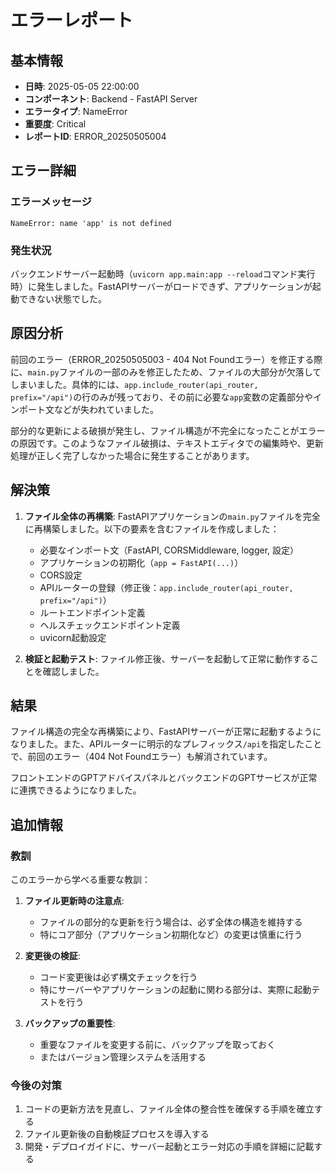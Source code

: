 # エラーレポート

## 基本情報

- **日時**: 2025-05-05 22:00:00
- **コンポーネント**: Backend - FastAPI Server
- **エラータイプ**: NameError
- **重要度**: Critical
- **レポートID**: ERROR_20250505004

## エラー詳細

### エラーメッセージ

```
NameError: name 'app' is not defined
```

### 発生状況

バックエンドサーバー起動時（`uvicorn app.main:app --reload`コマンド実行時）に発生しました。FastAPIサーバーがロードできず、アプリケーションが起動できない状態でした。

## 原因分析

前回のエラー（ERROR_20250505003 - 404 Not Foundエラー）を修正する際に、`main.py`ファイルの一部のみを修正したため、ファイルの大部分が欠落してしまいました。具体的には、`app.include_router(api_router, prefix="/api")`の行のみが残っており、その前に必要な`app`変数の定義部分やインポート文などが失われていました。

部分的な更新による破損が発生し、ファイル構造が不完全になったことがエラーの原因です。このようなファイル破損は、テキストエディタでの編集時や、更新処理が正しく完了しなかった場合に発生することがあります。

## 解決策

1. **ファイル全体の再構築**:
   FastAPIアプリケーションの`main.py`ファイルを完全に再構築しました。以下の要素を含むファイルを作成しました：
   - 必要なインポート文（FastAPI, CORSMiddleware, logger, 設定）
   - アプリケーションの初期化（`app = FastAPI(...)`）
   - CORS設定
   - APIルーターの登録（修正後：`app.include_router(api_router, prefix="/api")`）
   - ルートエンドポイント定義
   - ヘルスチェックエンドポイント定義
   - uvicorn起動設定

2. **検証と起動テスト**:
   ファイル修正後、サーバーを起動して正常に動作することを確認しました。

## 結果

ファイル構造の完全な再構築により、FastAPIサーバーが正常に起動するようになりました。また、APIルーターに明示的なプレフィックス`/api`を指定したことで、前回のエラー（404 Not Foundエラー）も解消されています。

フロントエンドのGPTアドバイスパネルとバックエンドのGPTサービスが正常に連携できるようになりました。

## 追加情報

### 教訓

このエラーから学べる重要な教訓：

1. **ファイル更新時の注意点**:
   - ファイルの部分的な更新を行う場合は、必ず全体の構造を維持する
   - 特にコア部分（アプリケーション初期化など）の変更は慎重に行う

2. **変更後の検証**:
   - コード変更後は必ず構文チェックを行う
   - 特にサーバーやアプリケーションの起動に関わる部分は、実際に起動テストを行う

3. **バックアップの重要性**:
   - 重要なファイルを変更する前に、バックアップを取っておく
   - またはバージョン管理システムを活用する

### 今後の対策

1. コードの更新方法を見直し、ファイル全体の整合性を確保する手順を確立する
2. ファイル更新後の自動検証プロセスを導入する
3. 開発・デプロイガイドに、サーバー起動とエラー対応の手順を詳細に記載する
